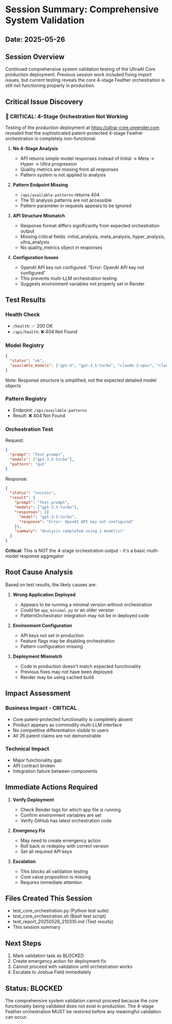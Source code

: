# Session Summary: Comprehensive System Validation
## Date: 2025-05-26

## Session Overview
Continued comprehensive system validation testing of the UltraAI Core production deployment. Previous session work included fixing import issues, but current testing reveals the core 4-stage Feather orchestration is still not functioning properly in production.

## Critical Issue Discovery

### 🔴 CRITICAL: 4-Stage Orchestration Not Working

Testing of the production deployment at https://ultrai-core.onrender.com revealed that the sophisticated patent-protected 4-stage Feather orchestration is completely non-functional:

1. **No 4-Stage Analysis**
   - API returns simple model responses instead of Initial → Meta → Hyper → Ultra progression
   - Quality metrics are missing from all responses
   - Pattern system is not applied to analysis

2. **Pattern Endpoint Missing**
   - `/api/available-patterns` returns 404
   - The 10 analysis patterns are not accessible
   - Pattern parameter in requests appears to be ignored

3. **API Structure Mismatch**
   - Response format differs significantly from expected orchestration output
   - Missing critical fields: initial_analysis, meta_analysis, hyper_analysis, ultra_analysis
   - No quality_metrics object in responses

4. **Configuration Issues**
   - OpenAI API key not configured: "Error: OpenAI API key not configured"
   - This prevents multi-LLM orchestration testing
   - Suggests environment variables not properly set in Render

## Test Results

### Health Check
- `/health`: ✅ 200 OK
- `/api/health`: ❌ 404 Not Found

### Model Registry
```json
{
  "status": "ok",
  "available_models": ["gpt-4", "gpt-3.5-turbo", "claude-3-opus", "claude-3-sonnet", "claude-3-haiku", "gemini-1.5-pro"]
}
```
Note: Response structure is simplified, not the expected detailed model objects

### Pattern Registry
- Endpoint: `/api/available-patterns`
- Result: ❌ 404 Not Found

### Orchestration Test
Request:
```json
{
  "prompt": "Test prompt",
  "models": ["gpt-3.5-turbo"],
  "pattern": "gut"
}
```

Response:
```json
{
  "status": "success",
  "result": {
    "prompt": "Test prompt",
    "models": ["gpt-3.5-turbo"],
    "responses": [{
      "model": "gpt-3.5-turbo",
      "response": "Error: OpenAI API key not configured"
    }],
    "summary": "Analysis completed using 1 model(s)"
  }
}
```

**Critical**: This is NOT the 4-stage orchestration output - it's a basic multi-model response aggregator

## Root Cause Analysis

Based on test results, the likely causes are:

1. **Wrong Application Deployed**
   - Appears to be running a minimal version without orchestration
   - Could be `app_minimal.py` or an older version
   - PatternOrchestrator integration may not be in deployed code

2. **Environment Configuration**
   - API keys not set in production
   - Feature flags may be disabling orchestration
   - Pattern configuration missing

3. **Deployment Mismatch**
   - Code in production doesn't match expected functionality
   - Previous fixes may not have been deployed
   - Render may be using cached build

## Impact Assessment

### Business Impact - CRITICAL
- Core patent-protected functionality is completely absent
- Product appears as commodity multi-LLM interface
- No competitive differentiation visible to users
- All 26 patent claims are not demonstrable

### Technical Impact
- Major functionality gap
- API contract broken
- Integration failure between components

## Immediate Actions Required

1. **Verify Deployment**
   - Check Render logs for which app file is running
   - Confirm environment variables are set
   - Verify GitHub has latest orchestration code

2. **Emergency Fix**
   - May need to create emergency action
   - Roll back or redeploy with correct version
   - Set all required API keys

3. **Escalation**
   - This blocks all validation testing
   - Core value proposition is missing
   - Requires immediate attention

## Files Created This Session
- test_core_orchestration.py (Python test suite)
- test_core_orchestration.sh (Bash test script)
- test_report_20250526_210310.md (Test results)
- This session summary

## Next Steps
1. Mark validation task as BLOCKED
2. Create emergency action for deployment fix
3. Cannot proceed with validation until orchestration works
4. Escalate to Joshua Field immediately

## Status: BLOCKED
The comprehensive system validation cannot proceed because the core functionality being validated does not exist in production. The 4-stage Feather orchestration MUST be restored before any meaningful validation can occur.